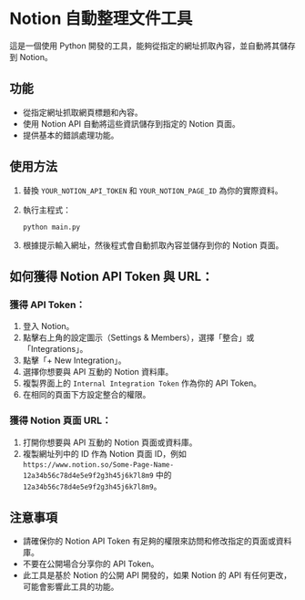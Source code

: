 # Notion 自動整理文件工具

這是一個使用 Python 開發的工具，能夠從指定的網址抓取內容，並自動將其儲存到 Notion。

## 功能

- 從指定網址抓取網頁標題和內容。
- 使用 Notion API 自動將這些資訊儲存到指定的 Notion 頁面。
- 提供基本的錯誤處理功能。

## 使用方法

1. 替換 `YOUR_NOTION_API_TOKEN` 和 `YOUR_NOTION_PAGE_ID` 為你的實際資料。
2. 執行主程式：
   ```
   python main.py
   ```

3. 根據提示輸入網址，然後程式會自動抓取內容並儲存到你的 Notion 頁面。

## 如何獲得 Notion API Token 與 URL：

### 獲得 API Token：
1. 登入 Notion。
2. 點擊右上角的設定圖示（Settings & Members），選擇「整合」或「Integrations」。
3. 點擊「+ New Integration」。
4. 選擇你想要與 API 互動的 Notion 資料庫。
5. 複製界面上的 `Internal Integration Token` 作為你的 API Token。
6. 在相同的頁面下方設定整合的權限。

### 獲得 Notion 頁面 URL：
1. 打開你想要與 API 互動的 Notion 頁面或資料庫。
2. 複製網址列中的 ID 作為 Notion 頁面 ID，例如 `https://www.notion.so/Some-Page-Name-12a34b56c78d4e5e9f2g3h45j6k7l8m9` 中的 `12a34b56c78d4e5e9f2g3h45j6k7l8m9`。

## 注意事項

- 請確保你的 Notion API Token 有足夠的權限來訪問和修改指定的頁面或資料庫。
- 不要在公開場合分享你的 API Token。
- 此工具是基於 Notion 的公開 API 開發的，如果 Notion 的 API 有任何更改，可能會影響此工具的功能。
